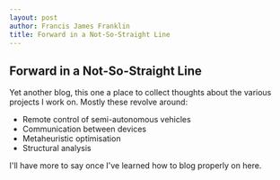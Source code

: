 ```yaml
---
layout: post
author: Francis James Franklin
title: Forward in a Not-So-Straight Line
---
```


## Forward in a Not-So-Straight Line

Yet another blog, this one a place to collect thoughts about the various projects I work on. Mostly these revolve around:
- Remote control of semi-autonomous vehicles
- Communication between devices
- Metaheuristic optimisation
- Structural analysis

I'll have more to say once I've learned how to blog properly on here.
